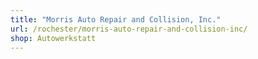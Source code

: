 ```yaml
---
title: "Morris Auto Repair and Collision, Inc."
url: /rochester/morris-auto-repair-and-collision-inc/
shop: Autowerkstatt
---
```

